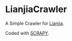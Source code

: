 # LianjiaCrawler

A Simple Crawler for [Lianjia](http://nj.lianjia.com/ershoufang/).

Coded with [SCRAPY](https://scrapy.org).
